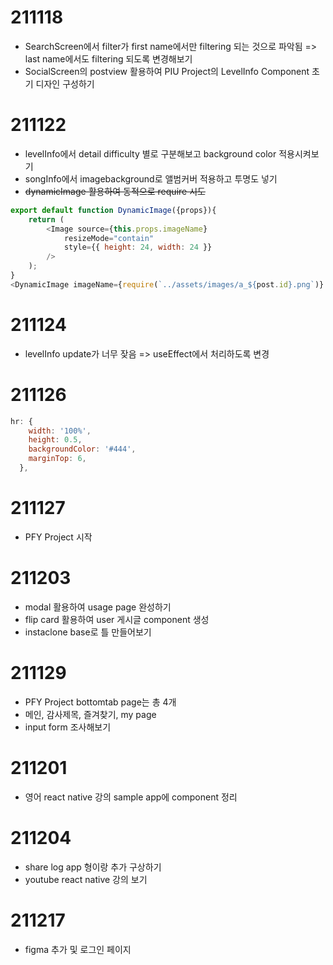 # 211118
* SearchScreen에서 filter가 first name에서만 filtering 되는 것으로 파악됨
=> last name에서도 filtering 되도록 변경해보기
* SocialScreen의 postview 활용하여 PIU Project의 LevelInfo Component 초기 디자인 구성하기
# 211122
* levelInfo에서 detail difficulty 별로 구분해보고 background color 적용시켜보기
* songInfo에서 imagebackground로 앨범커버 적용하고 투명도 넣기
* ~~dynamicImage 활용하여 동적으로 require 시도~~
``` javascript
export default function DynamicImage({props}){
    return (
        <Image source={this.props.imageName}
            resizeMode="contain"
            style={{ height: 24, width: 24 }}
        />
    ); 
}
<DynamicImage imageName={require(`../assets/images/a_${post.id}.png`)} />
```

# 211124
* levelInfo update가 너무 잦음 => useEffect에서 처리하도록 변경

# 211126
```javascript
hr: {
    width: '100%',
    height: 0.5,
    backgroundColor: '#444',
    marginTop: 6,
  },
```

# 211127
* PFY Project 시작

# 211203
* modal 활용하여 usage page 완성하기
* flip card 활용하여 user 게시글 component 생성
* instaclone base로 틀 만들어보기

# 211129
* PFY Project bottomtab page는 총 4개
* 메인, 감사제목, 즐겨찾기, my page
* input form 조사해보기

# 211201
* 영어 react native 강의 sample app에 component 정리

# 211204
* share log app 형이랑 추가 구상하기
* youtube react native 강의 보기

# 211217
* figma 추가 및 로그인 페이지 
